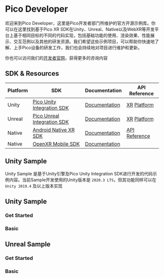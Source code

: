 # Pico Developer
欢迎来到Pico Developer，这里是Pico开发者部门所维护的官方开源示例库。你可以在这里找到基于Pico XR SDK在Unity、Unreal、Native以及WebXR等开发平台上基于相同目标的不同的代码实现，包括基础功能的使用、渲染效果、性能展示、交互范例以及其他的研发资源。我们希望这些示例项目，可以帮助你快速地了解、上手Pico设备的研发工作，我们也会持续地对项目进行维护和更新。

你也可以访问我们的[开发者官网](https://developer.pico-interactive.com/)，获得更多的咨询内容


## SDK & Resources

|Platform |  SDK | Documentation | API Reference|
|  ----   | ---- |      ----     |     ----     |
| Unity   | [Pico Unity Integration SDK](https://developer.pico-interactive.com/sdk?deviceId=1&platformId=1&itemId=12) | [Documentation](https://developer.pico-interactive.com/document/unity)|[XR](https://pdocor.pico-interactive.com/reference/unity/xr/2.05/) [Platform](https://pdocor.pico-interactive.com/reference/unity/platform/1.0/)|
| Unreal  | [Pico Unreal Integration SDK](https://developer.pico-interactive.com/sdk?deviceId=1&platformId=2&itemId=13)| [Documentation](https://developer.pico-interactive.com/document/unreal)|[XR](https://pdocor.pico-interactive.com/reference/unreal/xr/12832/240774/) [Platform](https://pdocor.pico-interactive.com/reference/unreal/platform/1.0/)|
| Native  | [Android Native XR SDK](https://developer.pico-interactive.com/sdk?deviceId=1&platformId=3&itemId=16)| [Documentation](https://developer.pico-interactive.com/docs/native/en/13158/android-native-xr-quickstart/#overview)|[API Reference](https://pdocor.pico-interactive.com/reference/native/xr/2.0.1/)|
| Native  | [OpenXR Mobile SDK](https://developer.pico-interactive.com/sdk?deviceId=1&platformId=3&itemId=11)| [Documentation](https://developer.pico-interactive.com/docs/native/en/13158/openxr-mobile-sdk-overview/#introduction-to-openxr)||

## Unity Sample
Unity Sample 是基于Unity引擎及Pico Unity Integration SDK进行开发的代码示例内容。当前Sample开发使用的Unity版本是 `2020.3 LTS`，但其功能同样可以在 `Unity 2019.4` 及以上版本实现

## Unity Sample

### Get Started

### Basic

## Unreal Sample

### Get Started

### Basic


